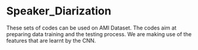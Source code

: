# Speaker_Diarization
These sets of codes can be used on AMI Dataset. The codes aim at preparing data training and the testing process. We are making use of the features
that are learnt by the CNN.
